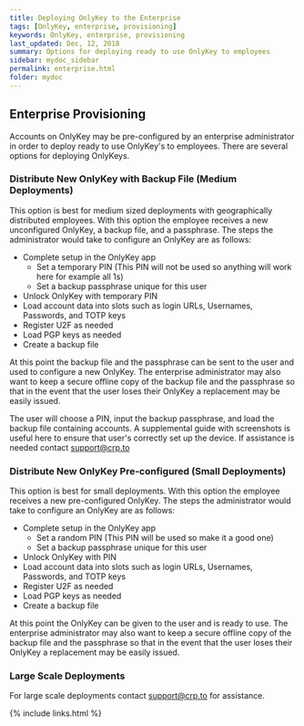 ```yaml
---
title: Deploying OnlyKey to the Enterprise
tags: [OnlyKey, enterprise, provisioning]
keywords: OnlyKey, enterprise, provisioning
last_updated: Dec, 12, 2018
summary: Options for deploying ready to use OnlyKey to employees
sidebar: mydoc_sidebar
permalink: enterprise.html
folder: mydoc
---
```


## Enterprise Provisioning

Accounts on OnlyKey may be pre-configured by an enterprise administrator in order to deploy ready to use OnlyKey's to employees. There are several options for deploying OnlyKeys.

### Distribute New OnlyKey with Backup File (Medium Deployments)

This option is best for medium sized deployments with geographically distributed employees. With this option the employee receives a new unconfigured OnlyKey, a backup file, and a passphrase. The steps the administrator would take to configure an OnlyKey are as follows:

- Complete setup in the OnlyKey app
  - Set a temporary PIN (This PIN will not be used so anything will work here for example all 1s)
  - Set a backup passphrase unique for this user
- Unlock OnlyKey with temporary PIN
- Load account data into slots such as login URLs, Usernames, Passwords, and TOTP keys
- Register U2F as needed
- Load PGP keys as needed
- Create a backup file

At this point the backup file and the passphrase can be sent to the user and used to configure a new OnlyKey. The enterprise administrator may also want to keep a secure offline copy of the backup file and the passphrase so that in the event that the user loses their OnlyKey a replacement may be easily issued.

The user will choose a PIN, input the backup passphrase, and load the backup file containing accounts. A supplemental guide with screenshots is useful here to ensure that user's correctly set up the device. If assistance is needed contact support@crp.to

### Distribute New OnlyKey Pre-configured (Small Deployments)

This option is best for small deployments. With this option the employee receives a new pre-configured OnlyKey. The steps the administrator would take to configure an OnlyKey are as follows:

- Complete setup in the OnlyKey app
  - Set a random PIN (This PIN will be used so make it a good one)
  - Set a backup passphrase unique for this user
- Unlock OnlyKey with PIN
- Load account data into slots such as login URLs, Usernames, Passwords, and TOTP keys
- Register U2F as needed
- Load PGP keys as needed
- Create a backup file

At this point the OnlyKey can be given to the user and is ready to use. The enterprise administrator may also want to keep a secure offline copy of the backup file and the passphrase so that in the event that the user loses their OnlyKey a replacement may be easily issued.

### Large Scale Deployments

For large scale deployments contact support@crp.to for assistance.

{% include links.html %}
